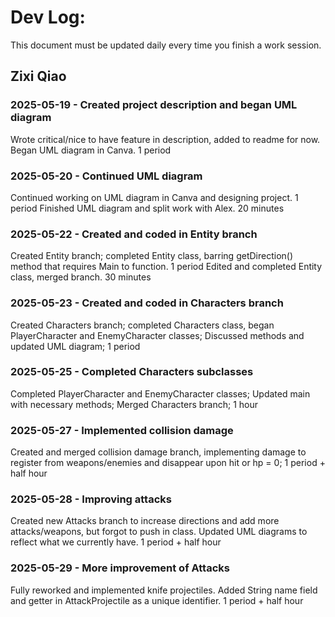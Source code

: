 # Dev Log:

This document must be updated daily every time you finish a work session.

## Zixi Qiao

### 2025-05-19 - Created project description and began UML diagram
Wrote critical/nice to have feature in description, added to readme for now. Began UML diagram in Canva. 1 period

### 2025-05-20 - Continued UML diagram
Continued working on UML diagram in Canva and designing project. 1 period
Finished UML diagram and split work with Alex. 20 minutes

### 2025-05-22 - Created and coded in Entity branch
Created Entity branch; completed Entity class, barring getDirection() method that requires Main to function. 1 period
Edited and completed Entity class, merged branch. 30 minutes

### 2025-05-23 - Created and coded in Characters branch
Created Characters branch; completed Characters class, began PlayerCharacter and EnemyCharacter classes; Discussed methods and updated UML diagram; 1 period

### 2025-05-25 - Completed Characters subclasses
Completed PlayerCharacter and EnemyCharacter classes; Updated main with necessary methods; Merged Characters branch; 1 hour

### 2025-05-27 - Implemented collision damage
Created and merged collision damage branch, implementing damage to register from weapons/enemies and disappear upon hit or hp = 0; 1 period + half hour

### 2025-05-28 - Improving attacks
Created new Attacks branch to increase directions and add more attacks/weapons, but forgot to push in class. Updated UML diagrams to reflect what we currently have. 1 period + half hour

### 2025-05-29 - More improvement of Attacks
Fully reworked and implemented knife projectiles. Added String name field and getter in AttackProjectile as a unique identifier. 1 period + half hour
